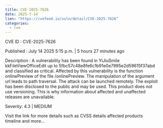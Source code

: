```yaml
--- 
title: CVE-2025-7626
date: 2025-7-14
lien: "https://cvefeed.io/vuln/detail/CVE-2025-7626"
categories:
  - cve
---
```


CVE ID : CVE-2025-7626

Published :  July 14
2025
5:15 p.m. | 5 hours
27 minutes ago

Description : A vulnerability has been found in YiJiuSmile kkFileViewOfficeEdit up to 5fbc57c48e8fe6c1b91e0e7995e2d59615f37abd and classified as critical. Affected by this vulnerability is the function onlinePreview of the file /onlinePreview. The manipulation of the argument url leads to path traversal. The attack can be launched remotely. The exploit has been disclosed to the public and may be used. This product does not use versioning. This is why information about affected and unaffected releases are unavailable.

Severity: 4.3 | MEDIUM

Visit the link for more details
such as CVSS details
affected products
timeline
and more...

